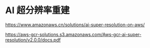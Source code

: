 # AI 超分辨率重建

https://www.amazonaws.cn/solutions/ai-super-resolution-on-aws/

https://aws-gcr-solutions.s3.amazonaws.com/Aws-gcr-ai-super-resolution/v2.0.0/docs.pdf
